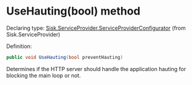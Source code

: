 <!--

Copyrights 2023 Sisk Framework - CypherPotato
Published under MIT license

!!! DO NOT EDIT THIS FILE !!!
This file was generated by a tool in the Sisk package. To edit the information in this documentation,
edit the XML documentation present in the Sisk source code.

-->


# UseHauting(bool) method

Declaring type: [Sisk.ServiceProvider.ServiceProviderConfigurator](/read?q=/contents/spec/Sisk.ServiceProvider.ServiceProviderConfigurator.md) (from Sisk.ServiceProvider)


Definition:

```cs
public void UseHauting(bool preventHauting)
```

Determines if the HTTP server should handle the application hauting for blocking the main loop or not.

